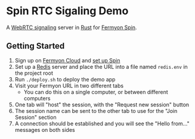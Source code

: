 # Spin RTC Sigaling Demo

A
[WebRTC signaling](https://developer.mozilla.org/en-US/docs/Web/API/WebRTC_API/Connectivity#signaling) server
in [Rust](https://www.rust-lang.org/)
for [Fermyon Spin](https://github.com/fermyon/spin).

## Getting Started

1. Sign up on [Fermyon Cloud](https://cloud.fermyon.com/) and [set up Spin](https://developer.fermyon.com/spin/quickstart/)
2. Set up a [Redis](https://redis.io/) server and place the URL into a file named `redis.env` in the project root
3. Run `./deploy.sh` to deploy the demo app
4. Visit your Fermyon URL in two different tabs
    - You can do this on a single computer, or between different computers
5. One tab will "host" the session, with the "Request new session" button
6. The session name can be sent to the other tab to use for the "Join Session" section
7. A connection should be established and you will see the "Hello from..." messages on both sides
